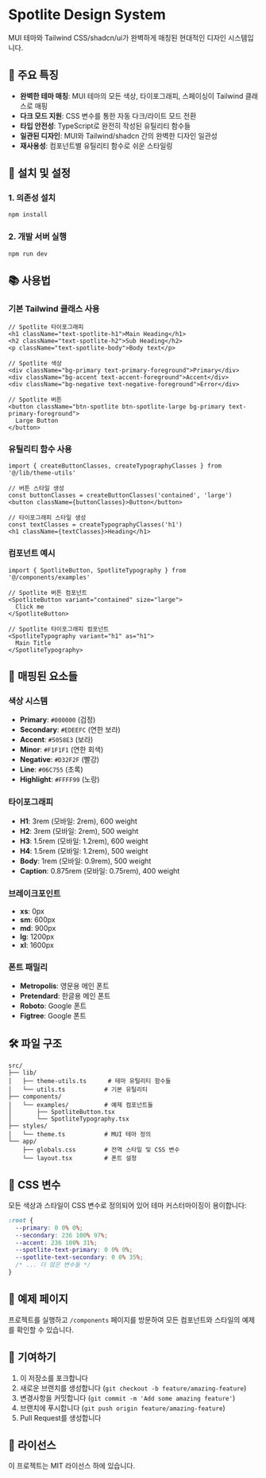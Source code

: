 # Spotlite Design System

MUI 테마와 Tailwind CSS/shadcn/ui가 완벽하게 매칭된 현대적인 디자인 시스템입니다.

## 🎨 주요 특징

- **완벽한 테마 매칭**: MUI 테마의 모든 색상, 타이포그래피, 스페이싱이 Tailwind 클래스로 매핑
- **다크 모드 지원**: CSS 변수를 통한 자동 다크/라이트 모드 전환
- **타입 안전성**: TypeScript로 완전히 작성된 유틸리티 함수들
- **일관된 디자인**: MUI와 Tailwind/shadcn 간의 완벽한 디자인 일관성
- **재사용성**: 컴포넌트별 유틸리티 함수로 쉬운 스타일링

## 🚀 설치 및 설정

### 1. 의존성 설치

```bash
npm install
```

### 2. 개발 서버 실행

```bash
npm run dev
```

## 📚 사용법

### 기본 Tailwind 클래스 사용

```tsx
// Spotlite 타이포그래피
<h1 className="text-spotlite-h1">Main Heading</h1>
<h2 className="text-spotlite-h2">Sub Heading</h2>
<p className="text-spotlite-body">Body text</p>

// Spotlite 색상
<div className="bg-primary text-primary-foreground">Primary</div>
<div className="bg-accent text-accent-foreground">Accent</div>
<div className="bg-negative text-negative-foreground">Error</div>

// Spotlite 버튼
<button className="btn-spotlite btn-spotlite-large bg-primary text-primary-foreground">
  Large Button
</button>
```

### 유틸리티 함수 사용

```tsx
import { createButtonClasses, createTypographyClasses } from '@/lib/theme-utils'

// 버튼 스타일 생성
const buttonClasses = createButtonClasses('contained', 'large')
<button className={buttonClasses}>Button</button>

// 타이포그래피 스타일 생성
const textClasses = createTypographyClasses('h1')
<h1 className={textClasses}>Heading</h1>
```

### 컴포넌트 예시

```tsx
import { SpotliteButton, SpotliteTypography } from '@/components/examples'

// Spotlite 버튼 컴포넌트
<SpotliteButton variant="contained" size="large">
  Click me
</SpotliteButton>

// Spotlite 타이포그래피 컴포넌트
<SpotliteTypography variant="h1" as="h1">
  Main Title
</SpotliteTypography>
```

## 🎯 매핑된 요소들

### 색상 시스템

- **Primary**: `#000000` (검정)
- **Secondary**: `#EDEEFC` (연한 보라)
- **Accent**: `#5058E3` (보라)
- **Minor**: `#F1F1F1` (연한 회색)
- **Negative**: `#D32F2F` (빨강)
- **Line**: `#06C755` (초록)
- **Highlight**: `#FFFF99` (노랑)

### 타이포그래피

- **H1**: 3rem (모바일: 2rem), 600 weight
- **H2**: 3rem (모바일: 2rem), 500 weight
- **H3**: 1.5rem (모바일: 1.2rem), 600 weight
- **H4**: 1.5rem (모바일: 1.2rem), 500 weight
- **Body**: 1rem (모바일: 0.9rem), 500 weight
- **Caption**: 0.875rem (모바일: 0.75rem), 400 weight

### 브레이크포인트

- **xs**: 0px
- **sm**: 600px
- **md**: 900px
- **lg**: 1200px
- **xl**: 1600px

### 폰트 패밀리

- **Metropolis**: 영문용 메인 폰트
- **Pretendard**: 한글용 메인 폰트
- **Roboto**: Google 폰트
- **Figtree**: Google 폰트

## 🛠️ 파일 구조

```
src/
├── lib/
│   ├── theme-utils.ts      # 테마 유틸리티 함수들
│   └── utils.ts           # 기본 유틸리티
├── components/
│   └── examples/          # 예제 컴포넌트들
│       ├── SpotliteButton.tsx
│       └── SpotliteTypography.tsx
├── styles/
│   └── theme.ts           # MUI 테마 정의
└── app/
    ├── globals.css        # 전역 스타일 및 CSS 변수
    └── layout.tsx         # 폰트 설정
```

## 🎨 CSS 변수

모든 색상과 스타일이 CSS 변수로 정의되어 있어 테마 커스터마이징이 용이합니다:

```css
:root {
  --primary: 0 0% 0%;
  --secondary: 236 100% 97%;
  --accent: 236 100% 31%;
  --spotlite-text-primary: 0 0% 0%;
  --spotlite-text-secondary: 0 0% 35%;
  /* ... 더 많은 변수들 */
}
```

## 📖 예제 페이지

프로젝트를 실행하고 `/components` 페이지를 방문하여 모든 컴포넌트와 스타일의 예제를 확인할 수 있습니다.

## 🤝 기여하기

1. 이 저장소를 포크합니다
2. 새로운 브랜치를 생성합니다 (`git checkout -b feature/amazing-feature`)
3. 변경사항을 커밋합니다 (`git commit -m 'Add some amazing feature'`)
4. 브랜치에 푸시합니다 (`git push origin feature/amazing-feature`)
5. Pull Request를 생성합니다

## 📄 라이선스

이 프로젝트는 MIT 라이선스 하에 있습니다.

